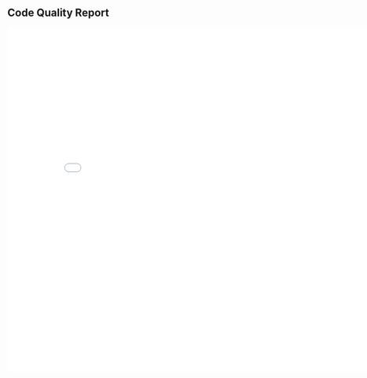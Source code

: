 ## Code Quality Report

<iframe src="../_static/code_quality.html" style = "border: 0; width: 165%; height: 50em" id="cqiframe"></iframe>